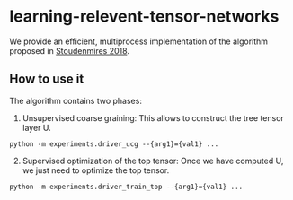 # learning-relevent-tensor-networks
We provide an efficient, multiprocess implementation of the algorithm proposed in [Stoudenmires 2018](https://iopscience.iop.org/article/10.1088/2058-9565/aaba1a/meta). 

## How to use it

The algorithm contains two phases:
1. Unsupervised coarse graining: This allows to construct the tree tensor layer U. 

`python -m experiments.driver_ucg --{arg1}={val1} ...`

2. Supervised optimization of the top tensor: Once we have computed U, we just need to optimize the top tensor.

`python -m experiments.driver_train_top --{arg1}={val1} ...`
